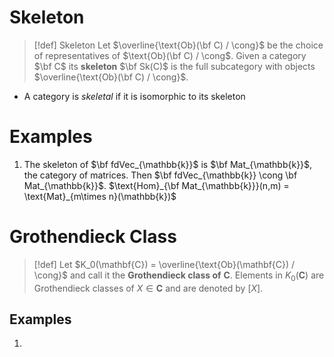 # Skeleton

>[!def] Skeleton
>Let $\overline{\text{Ob}(\bf C) / \cong}$ be the choice of representatives of $\text{Ob}(\bf C) / \cong$. 
>Given a category $\bf C$ its **skeleton** $\bf Sk(C)$ is the full subcategory with objects $\overline{\text{Ob}(\bf C) / \cong}$.

-  A category is *skeletal* if it is isomorphic to its skeleton


# Examples

1. The skeleton of $\bf fdVec_{\mathbb{k}}$ is $\bf Mat_{\mathbb{k}}$, the category of matrices. Then $\bf fdVec_{\mathbb{k}} \cong \bf Mat_{\mathbb{k}}$. $\text{Hom}_{\bf Mat_{\mathbb{k}}}(n,m) = \text{Mat}_{m\times n}(\mathbb{k})$  


# Grothendieck Class

>[!def] 
>Let $K_0(\mathbf{C}) = \overline{\text{Ob}(\mathbf{C}) / \cong}$ and call it the **Grothendieck class of** $\mathbf{C}$.
> Elements in $K_0(\mathbf{C})$ are Grothendieck classes of $X \in \mathbf{C}$ and are denoted by $[X]$.

## Examples

1. 